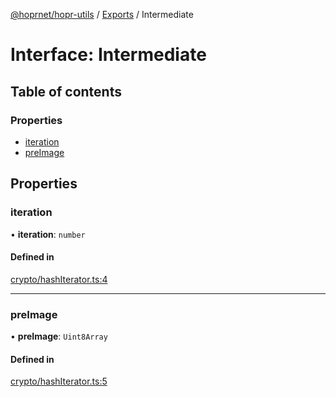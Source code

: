 [@hoprnet/hopr-utils](../README.md) / [Exports](../modules.md) / Intermediate

# Interface: Intermediate

## Table of contents

### Properties

- [iteration](Intermediate.md#iteration)
- [preImage](Intermediate.md#preimage)

## Properties

### iteration

• **iteration**: `number`

#### Defined in

[crypto/hashIterator.ts:4](https://github.com/szczebel1995/hoprnet/blob/master/packages/utils/src/crypto/hashIterator.ts#L4)

___

### preImage

• **preImage**: `Uint8Array`

#### Defined in

[crypto/hashIterator.ts:5](https://github.com/szczebel1995/hoprnet/blob/master/packages/utils/src/crypto/hashIterator.ts#L5)
